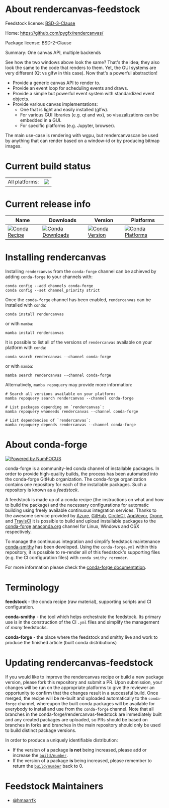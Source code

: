 About rendercanvas-feedstock
============================

Feedstock license: [BSD-3-Clause](https://github.com/conda-forge/rendercanvas-feedstock/blob/main/LICENSE.txt)

Home: https://github.com/pygfx/rendercanvas/

Package license: BSD-2-Clause

Summary: One canvas API, multiple backends

See how the two windows above look the same? That's the idea; they also
look the same to the code that renders to them. Yet, the GUI systems are
very different (Qt vs glfw in this case). Now that's a powerful
abstraction!

* Provide a generic canvas API to render to.
* Provide an event loop for scheduling events and draws.
* Provide a simple but powerful event system with standardized event objects.
* Provide various canvas implementations:
    * One that is light and easily installed (glfw).
    * For various GUI libraries (e.g. qt and wx), so visuzalizations can be embedded in a GUI.
    * For specific platforms (e.g. Jupyter, browser).

The main use-case is rendering with wgpu, but rendercanvascan be used by
anything that can render based on a window-id or by producing bitmap
images.


Current build status
====================


<table><tr><td>All platforms:</td>
    <td>
      <a href="https://dev.azure.com/conda-forge/feedstock-builds/_build/latest?definitionId=24168&branchName=main">
        <img src="https://dev.azure.com/conda-forge/feedstock-builds/_apis/build/status/rendercanvas-feedstock?branchName=main">
      </a>
    </td>
  </tr>
</table>

Current release info
====================

| Name | Downloads | Version | Platforms |
| --- | --- | --- | --- |
| [![Conda Recipe](https://img.shields.io/badge/recipe-rendercanvas-green.svg)](https://anaconda.org/conda-forge/rendercanvas) | [![Conda Downloads](https://img.shields.io/conda/dn/conda-forge/rendercanvas.svg)](https://anaconda.org/conda-forge/rendercanvas) | [![Conda Version](https://img.shields.io/conda/vn/conda-forge/rendercanvas.svg)](https://anaconda.org/conda-forge/rendercanvas) | [![Conda Platforms](https://img.shields.io/conda/pn/conda-forge/rendercanvas.svg)](https://anaconda.org/conda-forge/rendercanvas) |

Installing rendercanvas
=======================

Installing `rendercanvas` from the `conda-forge` channel can be achieved by adding `conda-forge` to your channels with:

```
conda config --add channels conda-forge
conda config --set channel_priority strict
```

Once the `conda-forge` channel has been enabled, `rendercanvas` can be installed with `conda`:

```
conda install rendercanvas
```

or with `mamba`:

```
mamba install rendercanvas
```

It is possible to list all of the versions of `rendercanvas` available on your platform with `conda`:

```
conda search rendercanvas --channel conda-forge
```

or with `mamba`:

```
mamba search rendercanvas --channel conda-forge
```

Alternatively, `mamba repoquery` may provide more information:

```
# Search all versions available on your platform:
mamba repoquery search rendercanvas --channel conda-forge

# List packages depending on `rendercanvas`:
mamba repoquery whoneeds rendercanvas --channel conda-forge

# List dependencies of `rendercanvas`:
mamba repoquery depends rendercanvas --channel conda-forge
```


About conda-forge
=================

[![Powered by
NumFOCUS](https://img.shields.io/badge/powered%20by-NumFOCUS-orange.svg?style=flat&colorA=E1523D&colorB=007D8A)](https://numfocus.org)

conda-forge is a community-led conda channel of installable packages.
In order to provide high-quality builds, the process has been automated into the
conda-forge GitHub organization. The conda-forge organization contains one repository
for each of the installable packages. Such a repository is known as a *feedstock*.

A feedstock is made up of a conda recipe (the instructions on what and how to build
the package) and the necessary configurations for automatic building using freely
available continuous integration services. Thanks to the awesome service provided by
[Azure](https://azure.microsoft.com/en-us/services/devops/), [GitHub](https://github.com/),
[CircleCI](https://circleci.com/), [AppVeyor](https://www.appveyor.com/),
[Drone](https://cloud.drone.io/welcome), and [TravisCI](https://travis-ci.com/)
it is possible to build and upload installable packages to the
[conda-forge](https://anaconda.org/conda-forge) [anaconda.org](https://anaconda.org/)
channel for Linux, Windows and OSX respectively.

To manage the continuous integration and simplify feedstock maintenance
[conda-smithy](https://github.com/conda-forge/conda-smithy) has been developed.
Using the ``conda-forge.yml`` within this repository, it is possible to re-render all of
this feedstock's supporting files (e.g. the CI configuration files) with ``conda smithy rerender``.

For more information please check the [conda-forge documentation](https://conda-forge.org/docs/).

Terminology
===========

**feedstock** - the conda recipe (raw material), supporting scripts and CI configuration.

**conda-smithy** - the tool which helps orchestrate the feedstock.
                   Its primary use is in the construction of the CI ``.yml`` files
                   and simplify the management of *many* feedstocks.

**conda-forge** - the place where the feedstock and smithy live and work to
                  produce the finished article (built conda distributions)


Updating rendercanvas-feedstock
===============================

If you would like to improve the rendercanvas recipe or build a new
package version, please fork this repository and submit a PR. Upon submission,
your changes will be run on the appropriate platforms to give the reviewer an
opportunity to confirm that the changes result in a successful build. Once
merged, the recipe will be re-built and uploaded automatically to the
`conda-forge` channel, whereupon the built conda packages will be available for
everybody to install and use from the `conda-forge` channel.
Note that all branches in the conda-forge/rendercanvas-feedstock are
immediately built and any created packages are uploaded, so PRs should be based
on branches in forks and branches in the main repository should only be used to
build distinct package versions.

In order to produce a uniquely identifiable distribution:
 * If the version of a package **is not** being increased, please add or increase
   the [``build/number``](https://docs.conda.io/projects/conda-build/en/latest/resources/define-metadata.html#build-number-and-string).
 * If the version of a package **is** being increased, please remember to return
   the [``build/number``](https://docs.conda.io/projects/conda-build/en/latest/resources/define-metadata.html#build-number-and-string)
   back to 0.

Feedstock Maintainers
=====================

* [@hmaarrfk](https://github.com/hmaarrfk/)

